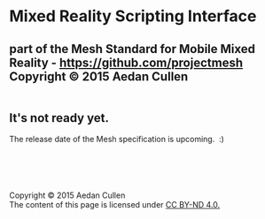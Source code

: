 Mixed Reality Scripting Interface
=================================
part of the Mesh Standard for Mobile Mixed Reality  -  https://github.com/projectmesh   
Copyright &copy; 2015 Aedan Cullen  
<br>
<br>
It's not ready yet.
-------------------
The release date of the Mesh specification is upcoming.&nbsp;&nbsp;:)
<br><br><br><br><br><br>
Copyright &copy; 2015 Aedan Cullen  
The content of this page is licensed under [CC BY-ND 4.0.](https://creativecommons.org/licenses/by-nd/4.0/)
